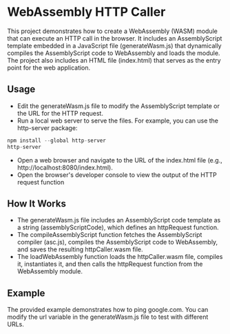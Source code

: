 # WebAssembly HTTP Caller
This project demonstrates how to create a WebAssembly (WASM) module that can execute an HTTP call in the browser. It includes an AssemblyScript template embedded in a JavaScript file (generateWasm.js) that dynamically compiles the AssemblyScript code to WebAssembly and loads the module. The project also includes an HTML file (index.html) that serves as the entry point for the web application.

## Usage
- Edit the generateWasm.js file to modify the AssemblyScript template or the URL for the HTTP request.
- Run a local web server to serve the files. For example, you can use the http-server package:
```csharp
npm install --global http-server
http-server
```
- Open a web browser and navigate to the URL of the index.html file (e.g., http://localhost:8080/index.html).
- Open the browser's developer console to view the output of the HTTP request function

## How It Works
- The generateWasm.js file includes an AssemblyScript code template as a string (assemblyScriptCode), which defines an httpRequest function.
- The compileAssemblyScript function fetches the AssemblyScript compiler (asc.js), compiles the AssemblyScript code to WebAssembly, and saves the resulting httpCaller.wasm file.
- The loadWebAssembly function loads the httpCaller.wasm file, compiles it, instantiates it, and then calls the httpRequest function from the WebAssembly module.

## Example
The provided example demonstrates how to ping google.com. You can modify the url variable in the generateWasm.js file to test with different URLs.
